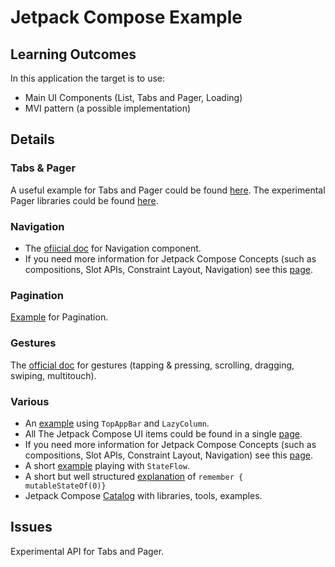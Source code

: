 # Jetpack Compose Example

## Learning Outcomes
In this application the target is to use:
- Main UI Components (List, Tabs and Pager, Loading)
- MVI pattern (a possible implementation)

## Details
### Tabs & Pager
A useful example for Tabs and Pager could be found [here](https://johncodeos.com/how-to-create-tabs-with-jetpack-compose/). The experimental Pager libraries could be found [here](https://google.github.io/accompanist/pager/).

### Navigation
- The [ofiicial doc](https://developer.android.com/jetpack/compose/navigation) for Navigation component.
- If you need more information for Jetpack Compose Concepts (such as compositions, Slot APIs, Constraint Layout, Navigation) see this [page](https://medium.com/captech-corner/jetpack-compose-concepts-every-developer-should-know-5bcb47914542).

### Pagination
[Example](https://proandroiddev.com/infinite-lists-with-paging-3-in-jetpack-compose-b095533aefe6) for Pagination.

### Gestures
The [official doc](https://developer.android.com/jetpack/compose/gestures) for gestures (tapping & pressing, scrolling, dragging, swiping, multitouch).

### Various
- An [example](https://www.raywenderlich.com/15361077-jetpack-compose-tutorial-for-android-getting-started) using `TopAppBar` and `LazyColumn`.
- All The Jetpack Compose UI items could be found in a single [page](https://foso.github.io/Jetpack-Compose-Playground/material/card/).
- If you need more information for Jetpack Compose Concepts (such as compositions, Slot APIs, Constraint Layout, Navigation) see this [page](https://medium.com/captech-corner/jetpack-compose-concepts-every-developer-should-know-5bcb47914542).
- A short [example](https://proandroiddev.com/better-handling-states-between-viewmodel-and-composable-7ca14af379cb) playing with `StateFlow`.
- A short but well structured [explanation](https://patxi.medium.com/remembering-the-state-in-jetpack-compose-e97928ecff68) of `remember { mutableStateOf(0)}`
- Jetpack Compose [Catalog](https://www.jetpackcompose.app/) with libraries, tools, examples.


## Issues
Experimental API for Tabs and Pager.